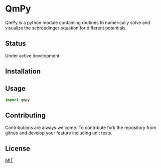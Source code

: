 # QmPy

QmPy is a python module containing routines to numerically solve and visualize
the schroedinger equation for different potentials.

## Status
Under active development

## Installation

## Usage
```python
import qmpy
```

## Contributing
Contributions are always welcome. To contribute fork the repository from
github and develop your feature including unit tests.

## License

[MIT](https://choosealicense.com/licenses/mit/)
